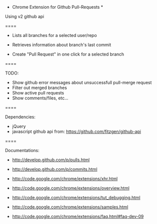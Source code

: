 * Chrome Extension for Github Pull-Requests *

Using v2 github api

====

* Lists all branches for a selected user/repo

* Retrieves information about branch's last commit

* Create "Pull Request" in one click for a selected branch


====

TODO:

* Show github error messages about unsuccessfull pull-merge request
* Filter out merged branches 
* Show active pull requests
* Show comments/files, etc...


====

Dependencies:

* jQuery
* javascript github api from: https://github.com/fitzgen/github-api


====

Documentations:

* http://develop.github.com/p/pulls.html
* http://develop.github.com/p/commits.html

* http://code.google.com/chrome/extensions/xhr.html
* http://code.google.com/chrome/extensions/overview.html
* http://code.google.com/chrome/extensions/tut_debugging.html
* http://code.google.com/chrome/extensions/samples.html
* http://code.google.com/chrome/extensions/faq.html#faq-dev-09
